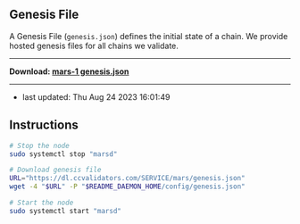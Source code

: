 ## Genesis File
A Genesis File (`genesis.json`) defines the initial state of a chain. We provide hosted genesis files for all chains we validate.

---

**Download: [mars-1 genesis.json](https://dl.ccvalidators.com/SERVICE/mars/genesis.json)**

---

- last updated: Thu Aug 24 2023 16:01:49

## Instructions
```sh
# Stop the node
sudo systemctl stop "marsd"

# Download genesis file
URL="https://dl.ccvalidators.com/SERVICE/mars/genesis.json"
wget -4 "$URL" -P "$README_DAEMON_HOME/config/genesis.json"

# Start the node
sudo systemctl start "marsd"
```

